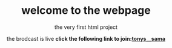 <!DOCTYPE HTML>
<html>
  <head>
    <h1 align=center> welcome to the webpage</h1>
  </head>
      <body>
        <p align=center>the very first html project</p>
        <p align=center> the brodcast is live <b>click the following link to join:<a href="https://www.instagram.com/tony__sama/">tonys__sama</a></b></p>
      </body>
</html>

